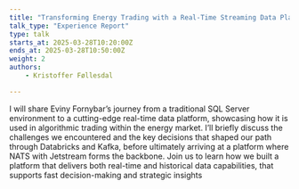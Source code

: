 ```yaml
---
title: "Transforming Energy Trading with a Real-Time Streaming Data Platform"
talk_type: "Experience Report"
type: talk
starts_at: 2025-03-28T10:20:00Z
ends_at: 2025-03-28T10:50:00Z
weight: 2
authors:
    - Kristoffer Føllesdal

---
```

I will share Eviny Fornybar’s journey from a traditional SQL Server environment to a cutting-edge real-time data platform, showcasing how it is used in algorithmic trading within the energy market. I’ll briefly discuss the challenges we encountered and the key decisions that shaped our path through Databricks and Kafka, before ultimately arriving at a platform where NATS with Jetstream forms the backbone. Join us to learn how we built a platform that delivers both real-time and historical data capabilities, that supports fast decision-making and strategic insights
